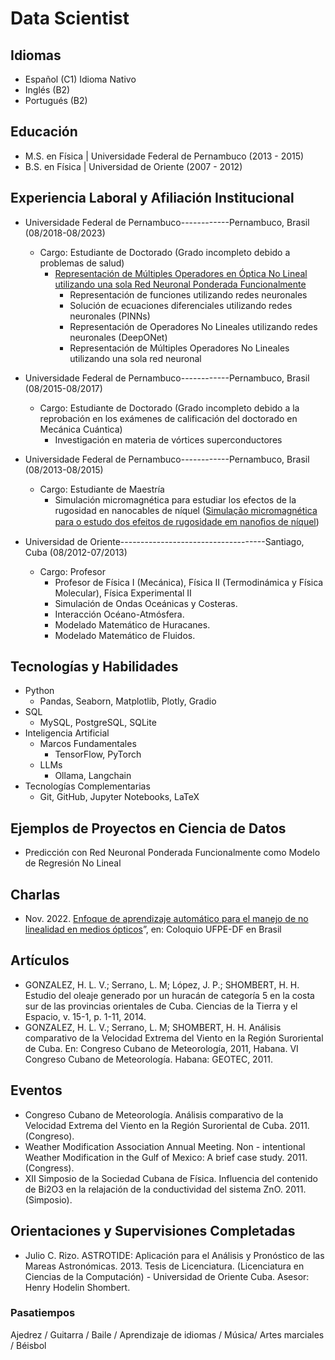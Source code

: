 # Data Scientist

## Idiomas

- Español (C1) Idioma Nativo
- Inglés (B2)
- Portugués (B2)

## Educación 
- M.S. en Física | Universidade Federal de Pernambuco (2013 - 2015)
- B.S. en Física | Universidad de Oriente (2007 - 2012)

## Experiencia Laboral y Afiliación Institucional

- Universidade Federal de Pernambuco------------Pernambuco, Brasil (08/2018-08/2023) 
  - Cargo: Estudiante de Doctorado (Grado incompleto debido a problemas de salud)
     - [Representación de Múltiples Operadores en Óptica No Lineal utilizando una sola Red Neuronal Ponderada Funcionalmente](https://www.youtube.com/watch?v=WtNqO2yZN9Y&t=3341s)
        - Representación de funciones utilizando redes neuronales
        - Solución de ecuaciones diferenciales utilizando redes neuronales (PINNs)
        - Representación de Operadores No Lineales utilizando redes neuronales (DeepONet)
        - Representación de Múltiples Operadores No Lineales utilizando una sola red neuronal  

- Universidade Federal de Pernambuco------------Pernambuco, Brasil (08/2015-08/2017) 
  - Cargo: Estudiante de Doctorado (Grado incompleto debido a la reprobación en los exámenes de calificación del doctorado en Mecánica Cuántica)
     - Investigación en materia de vórtices superconductores

- Universidade Federal de Pernambuco------------Pernambuco, Brasil (08/2013-08/2015) 
  - Cargo: Estudiante de Maestría
    - Simulación micromagnética para estudiar los efectos de la rugosidad en nanocables de níquel ([Simulação micromagnética para o estudo dos efeitos de
rugosidade em nanoﬁos de níquel](https://repositorio.ufpe.br/bitstream/123456789/17699/1/Dissertacao-Version-Final.pdf))

    
- Universidad de Oriente------------------------------------Santiago, Cuba (08/2012-07/2013)
  - Cargo: Profesor
    - Profesor de Física I (Mecánica), Física II (Termodinámica y Física Molecular), Física Experimental II
    - Simulación de Ondas Oceánicas y Costeras.
    - Interacción Océano-Atmósfera.
    - Modelado Matemático de Huracanes.
    - Modelado Matemático de Fluidos.
   
## Tecnologías y Habilidades
- Python
  - Pandas, Seaborn, Matplotlib, Plotly, Gradio  
- SQL
  - MySQL, PostgreSQL, SQLite 
- Inteligencia Artificial
  - Marcos Fundamentales 
    - TensorFlow, PyTorch  
  - LLMs
    - Ollama, Langchain
- Tecnologías Complementarias
  - Git, GitHub, Jupyter Notebooks, LaTeX   

## Ejemplos de Proyectos en Ciencia de Datos
- Predicción con Red Neuronal Ponderada Funcionalmente como Modelo de Regresión No Lineal

## Charlas

- Nov. 2022. [Enfoque de aprendizaje automático para el manejo de no linealidad en medios ópticos](https://www.youtube.com/watch?v=WtNqO2yZN9Y&t=3341s)”, en: Coloquio UFPE-DF en Brasil 

## Artículos

- GONZALEZ, H. L. V.; Serrano, L. M; López, J. P.;
SHOMBERT, H. H. Estudio del oleaje generado por un
huracán de categoría 5 en la costa sur de las provincias
orientales de Cuba. Ciencias de la Tierra y el Espacio, v.
15-1, p. 1-11, 2014.
- GONZALEZ, H. L. V.; Serrano, L. M; SHOMBERT, H. H.
Análisis comparativo de la Velocidad Extrema del Viento en
la Región Suroriental de Cuba. En: Congreso Cubano de
Meteorología, 2011, Habana. VI Congreso Cubano de
Meteorología. Habana: GEOTEC, 2011.

## Eventos 

- Congreso Cubano de Meteorología. Análisis comparativo de
la Velocidad Extrema del Viento en la Región Suroriental de
Cuba. 2011. (Congreso).
- Weather Modification Association Annual Meeting. Non -
intentional Weather Modification in the Gulf of Mexico: A
brief case study. 2011. (Congress).
- XII Simposio de la Sociedad Cubana de Física. Influencia del
contenido de Bi2O3 en la relajación de la conductividad
del sistema ZnO. 2011. (Simposio).

## Orientaciones y Supervisiones Completadas

- Julio C. Rizo. ASTROTIDE: Aplicación para el Análisis y
Pronóstico de las Mareas Astronómicas. 2013.  Tesis de Licenciatura. (Licenciatura en Ciencias de la Computación) - Universidad de Oriente Cuba.
Asesor: Henry Hodelin Shombert.

### Pasatiempos

Ajedrez / Guitarra / Baile / 
Aprendizaje de idiomas / Música/ 
Artes marciales / Béisbol
